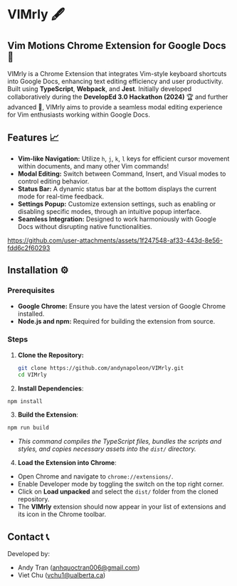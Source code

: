 # VIMrly 🖋️

## Vim Motions Chrome Extension for Google Docs 📝

VIMrly is a Chrome Extension that integrates Vim-style keyboard shortcuts into Google Docs, enhancing text editing efficiency and user productivity. Built using **TypeScript**, **Webpack**, and **Jest**. Initially developed collaboratively during the **DevelopEd 3.0 Hackathon (2024)** 🏆 and further advanced 🚀, VIMrly aims to provide a seamless modal editing experience for Vim enthusiasts working within Google Docs.

## Features 📈

- **Vim-like Navigation:** Utilize `h`, `j`, `k`, `l` keys for efficient cursor movement within documents, and many other Vim commands!
- **Modal Editing:** Switch between Command, Insert, and Visual modes to control editing behavior.
- **Status Bar:** A dynamic status bar at the bottom displays the current mode for real-time feedback.
- **Settings Popup:** Customize extension settings, such as enabling or disabling specific modes, through an intuitive popup interface.
- **Seamless Integration:** Designed to work harmoniously with Google Docs without disrupting native functionalities.

https://github.com/user-attachments/assets/1f247548-af33-443d-8e56-fdd6c2f60293

## Installation ⚙️

### Prerequisites
- **Google Chrome:** Ensure you have the latest version of Google Chrome installed.
- **Node.js and npm:** Required for building the extension from source.

### Steps

1. **Clone the Repository:**
   ```bash
   git clone https://github.com/andynapoleon/VIMrly.git
   cd VIMrly
   ```

2. **Install Dependencies**:
   
  ```bash
  npm install
  ```

3. **Build the Extension**:
  
  ```bash
  npm run build
  ```
  - _This command compiles the TypeScript files, bundles the scripts and styles, and copies necessary assets into the `dist/` directory._

4. **Load the Extension into Chrome**:
  - Open Chrome and navigate to `chrome://extensions/`.
  - Enable Developer mode by toggling the switch on the top right corner.
  - Click on **Load unpacked** and select the `dist/` folder from the cloned repository.
  - The **VIMrly** extension should now appear in your list of extensions and its icon in the Chrome toolbar.

## Contact 📞

Developed by:

- Andy Tran ([anhquoctran006@gmail.com](mailto:anhquoctran006@gmail.com))
- Viet Chu ([vchu1@ualberta.ca](mailto:vchu1@ualberta.ca))
